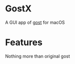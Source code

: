 # GostX

A GUI app of [gost](https://github.com/ginuerzh/gost) for macOS

# Features

Nothing more than original gost
